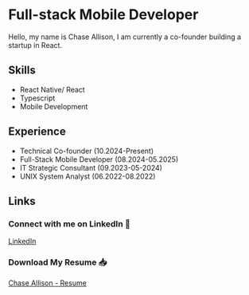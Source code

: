 # Full-stack Mobile Developer
Hello, my name is Chase Allison, I am currently a co-founder building a startup in React. 

## Skills
* React Native/ React 
* Typescript
* Mobile Development

## Experience
* Technical Co-founder (10.2024-Present)
* Full-Stack Mobile Developer (08.2024-05.2025)
* IT Strategic Consultant (09.2023-05-2024)
* UNIX System Analyst (06.2022-08.2022)

## Links
### Connect with me on LinkedIn :handshake:
[LinkedIn](https://www.linkedin.com/in/chase-allison-itm/)

### Download My Resume 📥
[Chase Allison - Resume](https://github.com/ChickenChunk/ChickenChunk/blob/main/Chase%20Allison%20-%20Resume.pdf)

<!--
**ChickenChunk/ChickenChunk** is a ✨ _special_ ✨ repository because its `README.md` (this file) appears on your GitHub profile.

Here are some ideas to get you started:

- 🔭 I’m currently working on ...
- 🌱 I’m currently learning ...
- 👯 I’m looking to collaborate on ...
- 🤔 I’m looking for help with ...
- 💬 Ask me about ...
- 📫 How to reach me: ...
- 😄 Pronouns: ...
- ⚡ Fun fact: ...
-->
